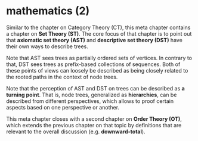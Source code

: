 
# mathematics (2)

Similar to the chapter on Category Theory (CT), this meta chapter contains
a chapter on **Set Theory (ST)**. The core focus of that chapter is to point
out that **axiomatic set theory (AST)** and **descriptive set theory (DST)**
have their own ways to describe trees.

Note that AST sees trees as partially ordered sets of vertices. In contrary
to that, DST sees trees as prefix-based collections of sequences. Both of
these points of views can loosely be described as being closely related to
the rooted paths in the context of node trees.

Note that the perception of AST and DST on trees can be described as
**a turning point**. That is, node trees, generalized as **hierarchies**,
can be described from different perspectives, which allows to proof certain
aspects based on one perspective or another.

This meta chapter closes with a second chapter on **Order Theory (OT)**,
which extends the previous chapter on that topic by definitions that are
relevant to the overall discussion (e.g. **downward-total**).
